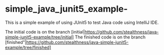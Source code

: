 # simple_java_junit5_example-
This is a simple example of using JUnit5 to test Java code using IntelliJ IDE.

The initial code is on the branch [initial|https://github.com/stealthness/java-simple-junit5-example/tree/initial]
The finished code is on the branch [finished"|https://github.com/stealthness/java-simple-junit5-example/tree/finished]
